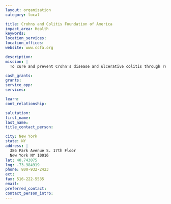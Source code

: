 ```yaml
---
layout: organization
category: local

title: Crohns and Colitis Foundation of America
impact_area: Health
keywords: 
location_services: 
location_offices: 
website: www.ccfa.org

description: 
mission: |
  To cure and prevent Crohn's disease and ulcerative colitis through research, and to improve the quality of life of children and adults affected by these digestive disease through education and support.

cash_grants: 
grants: 
service_opp: 
services: 

learn: 
cont_relationship: 

salutation: 
first_name: 
last_name: 
title_contact_person: 

city: New York
state: NY
address: |
  386 Park Avenue S. 17th Floor  
  New York NY 10016
lat: 40.743075
lng: -73.984919
phone: 800-932-2423
ext: 
fax: 516-222-5535
email: 
preferred_contact: 
contact_person_intro: 
---
```

